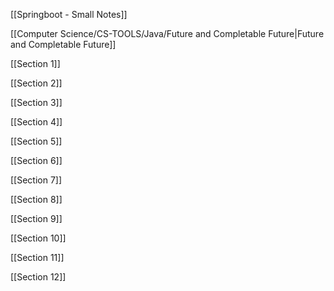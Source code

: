   

[[Springboot - Small Notes]]

[[Computer Science/CS-TOOLS/Java/Future and Completable Future|Future and Completable Future]]

[[Section 1]]

[[Section 2]]

[[Section 3]]

[[Section 4]]

[[Section 5]]

[[Section 6]]

[[Section 7]]

[[Section 8]]

[[Section 9]]

[[Section 10]]

[[Section 11]]

[[Section 12]]